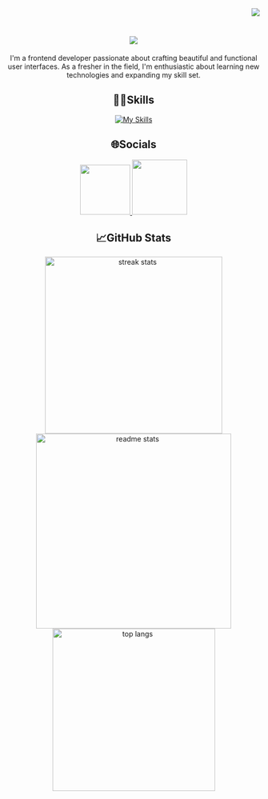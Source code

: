 
<a href="https://visitcount.itsvg.in">
  <img align="right" src="https://visitcount.itsvg.in/api?id=imsanthosh7&label=Profile%20Views&color=12&icon=8&pretty=false" />
</a>
<br/>

<h1 align="center">
    <img src="https://readme-typing-svg.herokuapp.com?font=Roboto&weight=700&size=40&duration=4000&pause=700&color=B15EFF&center=true&vCenter=true&random=false&width=435&lines=Hey+There!👋🏼;I'm+Santhosh">
</h1>


<p align="center">I'm a frontend developer passionate about crafting beautiful and functional user interfaces. As a fresher in the field, I'm enthusiastic about learning new technologies and expanding my skill set.</p>

<div align="center">
  <h2>🧑‍💻Skills</h2>

 [![My Skills](https://skillicons.dev/icons?i=html,css,js,bootstrap,tailwind,react)](https://skillicons.dev)
</div>

<div align="center"> 
<h2>🌐Socials</h2>
 <a href="https://www.linkedin.com/in/santhosh-m-07a376267?utm_source=share&utm_campaign=share_via&utm_content=profile&utm_medium=android_app" target="_blank">
    <img width="100px"src="https://img.shields.io/badge/LinkedIn-%230077B5.svg?logo=linkedin&logoColor=white" target="_blank" />
  </a>
  <a href="https://www.instagram.com/imsantho.sh?igsh=bXkyeWdqZTFpa3U3" target="_blank">
     <img width="110px" src="https://img.shields.io/badge/Instagram-%23E4405F.svg?logo=Instagram&logoColor=white" target="_blank" />
  </a>
</div>

<div align=center>
  <h2>📈GitHub Stats</h2>
  <img width=354 src="https://github-readme-stats.vercel.app/api?username=imsanthosh7&theme=dark&hide_border=false&include_all_commits=false&count_private=false" alt="streak stats"/>
  <img width=390 src="https://github-readme-streak-stats.herokuapp.com/?user=imsanthosh7&theme=dark&hide_border=false" alt="readme stats" />
  <br/>
  <img width=325 align="center" src="https://github-readme-stats.vercel.app/api/top-langs/?username=imsanthosh7&theme=dark&hide_border=false&include_all_commits=false&count_private=false&layout=compact" alt="top langs" />
</div>





